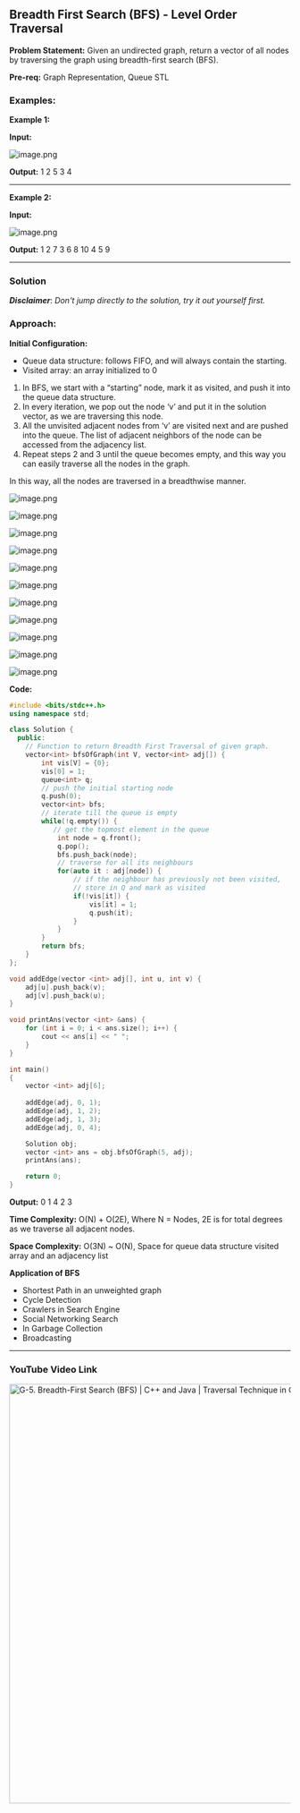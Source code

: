 ## Breadth First Search (BFS) - Level Order Traversal

**Problem Statement:** Given an undirected graph, return a vector of all nodes by traversing the graph using breadth-first search (BFS).

**Pre-req:** Graph Representation, Queue STL

### Examples:

**Example 1:**

**Input:**

![image.png](../../Images/Day%201%20-%20Introduction%20to%20Graph/Breadth%20First%20Search%20(BFS)%20-%201.png)


**Output:** 1 2 5 3 4

---

**Example 2:**

**Input:**

![image.png](../../Images/Day%201%20-%20Introduction%20to%20Graph/Breadth%20First%20Search%20(BFS)%20-%202.png)

**Output:** 1 2 7 3 6 8 10 4 5 9

---

### **Solution**

**_Disclaimer_**: _Don't jump directly to the solution, try it out yourself first._

### **Approach**:

**Initial Configuration:**

- Queue data structure: follows FIFO, and will always contain the starting.
- Visited array: an array initialized to 0

1. In BFS, we start with a “starting” node, mark it as visited, and push it into the queue data structure.
2. In every iteration, we pop out the node ‘v’ and put it in the solution vector, as we are traversing this node.
3. All the unvisited adjacent nodes from ‘v’ are visited next and are pushed into the queue. The list of adjacent neighbors of the node can be accessed from the adjacency list.
4. Repeat steps 2 and 3 until the queue becomes empty, and this way you can easily traverse all the nodes in the graph.

In this way, all the nodes are traversed in a breadthwise manner.

![image.png](../../Images/Day%201%20-%20Introduction%20to%20Graph/Breadth%20First%20Search%20(BFS)%20-%203.png)

![image.png](../../Images/Day%201%20-%20Introduction%20to%20Graph/Breadth%20First%20Search%20(BFS)%20-%204.jpg)

![image.png](../../Images/Day%201%20-%20Introduction%20to%20Graph/Breadth%20First%20Search%20(BFS)%20-%205.jpg)

![image.png](../../Images/Day%201%20-%20Introduction%20to%20Graph/Breadth%20First%20Search%20(BFS)%20-%206.jpg)

![image.png](../../Images/Day%201%20-%20Introduction%20to%20Graph/Breadth%20First%20Search%20(BFS)%20-%207.jpg)

![image.png](../../Images/Day%201%20-%20Introduction%20to%20Graph/Breadth%20First%20Search%20(BFS)%20-%208.jpg)

![image.png](../../Images/Day%201%20-%20Introduction%20to%20Graph/Breadth%20First%20Search%20(BFS)%20-%209.jpg)

![image.png](../../Images/Day%201%20-%20Introduction%20to%20Graph/Breadth%20First%20Search%20(BFS)%20-%2010.jpg)

![image.png](../../Images/Day%201%20-%20Introduction%20to%20Graph/Breadth%20First%20Search%20(BFS)%20-%2011.jpg)

![image.png](../../Images/Day%201%20-%20Introduction%20to%20Graph/Breadth%20First%20Search%20(BFS)%20-%2012.jpg)

![image.png](../../Images/Day%201%20-%20Introduction%20to%20Graph/Breadth%20First%20Search%20(BFS)%20-%2013.jpg)


**Code:**
```cpp
#include <bits/stdc++.h>
using namespace std;

class Solution {
  public:
    // Function to return Breadth First Traversal of given graph.
    vector<int> bfsOfGraph(int V, vector<int> adj[]) {
        int vis[V] = {0}; 
        vis[0] = 1; 
        queue<int> q;
        // push the initial starting node 
        q.push(0); 
        vector<int> bfs; 
        // iterate till the queue is empty 
        while(!q.empty()) {
           // get the topmost element in the queue 
            int node = q.front(); 
            q.pop(); 
            bfs.push_back(node); 
            // traverse for all its neighbours 
            for(auto it : adj[node]) {
                // if the neighbour has previously not been visited, 
                // store in Q and mark as visited 
                if(!vis[it]) {
                    vis[it] = 1; 
                    q.push(it); 
                }
            }
        }
        return bfs; 
    }
};

void addEdge(vector <int> adj[], int u, int v) {
    adj[u].push_back(v);
    adj[v].push_back(u);
}

void printAns(vector <int> &ans) {
    for (int i = 0; i < ans.size(); i++) {
        cout << ans[i] << " ";
    }
}

int main() 
{
    vector <int> adj[6];
    
    addEdge(adj, 0, 1);
    addEdge(adj, 1, 2);
    addEdge(adj, 1, 3);
    addEdge(adj, 0, 4);

    Solution obj;
    vector <int> ans = obj.bfsOfGraph(5, adj);
    printAns(ans);

    return 0;
}
```

**Output:** 0 1 4 2 3

**Time Complexity:** O(N) + O(2E), Where N = Nodes, 2E is for total degrees as we traverse all adjacent nodes.

**Space Complexity:** O(3N) ~ O(N), Space for queue data structure visited array and an adjacency list


**Application of BFS**

- Shortest Path in an unweighted graph
- Cycle Detection
- Crawlers in Search Engine
- Social Networking Search
- In Garbage Collection
- Broadcasting

***

### YouTube Video Link

<a href="https://youtu.be/-tgVpUgsQ5k?si=8_pf173rAxxFTTBt" target="_blank"><img src="../../Images/Thumbails/4. BFS.jpg" width="750"
alt="G-5. Breadth-First Search (BFS) | C++ and Java | Traversal Technique in Graphs"/></a>
